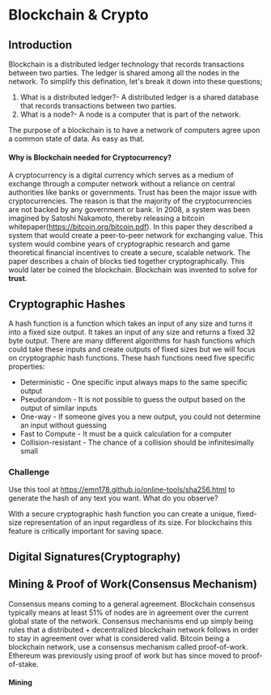 # **Blockchain & Crypto**

## Introduction

Blockchain is a distributed ledger technology that records transactions between two parties. The ledger is shared among all the nodes in the network. To simplify this defination, let's break it down into these questions;

1. What is a distributed ledger?-
   A distributed ledger is a shared database that records transactions between two parties.
2. What is a node?-
   A node is a computer that is part of the network.

The purpose of a blockchain is to have a network of computers agree upon a common state of data. As easy as that.

#### Why is Blockchain needed for Cryptocurrency?

A cryptocurrency is a digital currency which serves as a medium of exchange through a computer network without a reliance on central authorities like banks or governments.
Trust has been the major issue with cryptocurrencies. The reason is that the majority of the cryptocurrencies are not backed by any government or bank.
In 2008, a system was been imagined by Satoshi Nakamoto, thereby releasing a bitcoin whitepaper(https://bitcoin.org/bitcoin.pdf). In this paper they described a system that would create a peer-to-peer network for exchanging value. This system would combine years of cryptographic research and game theoretical financial incentives to create a secure, scalable network. The paper describes a chain of blocks tied together cryptographically. This would later be coined the blockchain. Blockchain was invented to solve for **trust**.

## Cryptographic Hashes

A hash function is a function which takes an input of any size and turns it into a fixed size output. It takes an input of any size and returns a fixed 32 byte output. There are many different algorithms for hash functions which could take these inputs and create outputs of fixed sizes but we will focus on cryptographic hash functions. These hash functions need five specific properties:

- Deterministic - One specific input always maps to the same specific output
- Pseudorandom - It is not possible to guess the output based on the output of similar inputs
- One-way - If someone gives you a new output, you could not determine an input without guessing
- Fast to Compute - It must be a quick calculation for a computer
- Collision-resistant - The chance of a collision should be infinitesimally small

### Challenge

Use this tool at https://emn178.github.io/online-tools/sha256.html to generate the hash of any text you want. What do you observe?

With a secure cryptographic hash function you can create a unique, fixed-size representation of an input regardless of its size. For blockchains this feature is critically important for saving space.

## Digital Signatures(Cryptography)

## Mining & Proof of Work(Consensus Mechanism)

Consensus means coming to a general agreement. Blockchain consensus typically means at least 51% of nodes are in agreement over the current global state of the network. Consensus mechanisms end up simply being rules that a distributed + decentralized blockchain network follows in order to stay in agreement over what is considered valid.
Bitcoin being a blockchain network, use a consensus mechanism called proof-of-work. Ethereum was previously using proof of work but has since moved to proof-of-stake.

#### Mining
